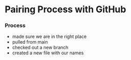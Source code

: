 # Pairing Process with GitHub

### Process
- made sure we are in the right place
- pulled from main
- checked out a new branch
- created a new file with our names
